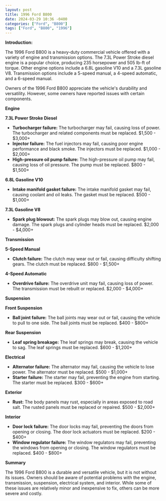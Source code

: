 ```yaml
---
layout: post
title: 1996 Ford B800
date: 2024-03-29 10:36 -0400
categories: ["Ford", "B800"]
tags: ["Ford", "B800", "1996"]
---
```

**Introduction:**

The 1996 Ford B800 is a heavy-duty commercial vehicle offered with a variety of engine and transmission options. The 7.3L Power Stroke diesel engine is a popular choice, producing 235 horsepower and 505 lb-ft of torque. Other engine options include a 6.8L gasoline V10 and a 7.3L gasoline V8. Transmission options include a 5-speed manual, a 4-speed automatic, and a 6-speed manual.

Owners of the 1996 Ford B800 appreciate the vehicle's durability and versatility. However, some owners have reported issues with certain components.

**Engine**

**7.3L Power Stroke Diesel**

* **Turbocharger failure:** The turbocharger may fail, causing loss of power. The turbocharger and related components must be replaced. $1,500 - $3,000+
* **Injector failure:** The fuel injectors may fail, causing poor engine performance and black smoke. The injectors must be replaced. $1,000 - $2,000+
* **High-pressure oil pump failure:** The high-pressure oil pump may fail, causing loss of oil pressure. The pump must be replaced. $800 - $1,500+

**6.8L Gasoline V10**

* **Intake manifold gasket failure:** The intake manifold gasket may fail, causing coolant and oil leaks. The gasket must be replaced. $500 - $1,000+

**7.3L Gasoline V8**

* **Spark plug blowout:** The spark plugs may blow out, causing engine damage. The spark plugs and cylinder heads must be replaced. $2,000 - $4,000+

**Transmission**

**5-Speed Manual**

* **Clutch failure:** The clutch may wear out or fail, causing difficulty shifting gears. The clutch must be replaced. $800 - $1,500+

**4-Speed Automatic**

* **Overdrive failure:** The overdrive unit may fail, causing loss of power. The transmission must be rebuilt or replaced. $2,000 - $4,000+

**Suspension**

**Front Suspension**

* **Ball joint failure:** The ball joints may wear out or fail, causing the vehicle to pull to one side. The ball joints must be replaced. $400 - $800+

**Rear Suspension**

* **Leaf spring breakage:** The leaf springs may break, causing the vehicle to sag. The leaf springs must be replaced. $600 - $1,200+

**Electrical**

* **Alternator failure:** The alternator may fail, causing the vehicle to lose power. The alternator must be replaced. $500 - $1,000+
* **Starter failure:** The starter may fail, preventing the engine from starting. The starter must be replaced. $300 - $600+

**Exterior**

* **Rust:** The body panels may rust, especially in areas exposed to road salt. The rusted panels must be replaced or repaired. $500 - $2,000+

**Interior**

* **Door lock failure:** The door locks may fail, preventing the doors from opening or closing. The door lock actuators must be replaced. $200 - $400+
* **Window regulator failure:** The window regulators may fail, preventing the windows from opening or closing. The window regulators must be replaced. $400 - $800+

**Summary**

The 1996 Ford B800 is a durable and versatile vehicle, but it is not without its issues. Owners should be aware of potential problems with the engine, transmission, suspension, electrical system, and interior. While some of these issues are relatively minor and inexpensive to fix, others can be more severe and costly.
